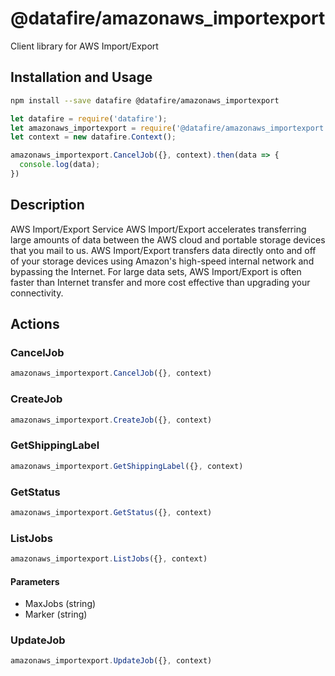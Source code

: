 # @datafire/amazonaws_importexport

Client library for AWS Import/Export

## Installation and Usage
```bash
npm install --save datafire @datafire/amazonaws_importexport
```

```js
let datafire = require('datafire');
let amazonaws_importexport = require('@datafire/amazonaws_importexport').actions;
let context = new datafire.Context();

amazonaws_importexport.CancelJob({}, context).then(data => {
  console.log(data);
})
```

## Description
<fullname>AWS Import/Export Service</fullname> AWS Import/Export accelerates transferring large amounts of data between the AWS cloud and portable storage devices that you mail to us. AWS Import/Export transfers data directly onto and off of your storage devices using Amazon's high-speed internal network and bypassing the Internet. For large data sets, AWS Import/Export is often faster than Internet transfer and more cost effective than upgrading your connectivity.

## Actions
### CancelJob



```js
amazonaws_importexport.CancelJob({}, context)
```


### CreateJob



```js
amazonaws_importexport.CreateJob({}, context)
```


### GetShippingLabel



```js
amazonaws_importexport.GetShippingLabel({}, context)
```


### GetStatus



```js
amazonaws_importexport.GetStatus({}, context)
```


### ListJobs



```js
amazonaws_importexport.ListJobs({}, context)
```

#### Parameters
* MaxJobs (string)
* Marker (string)

### UpdateJob



```js
amazonaws_importexport.UpdateJob({}, context)
```


